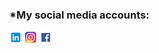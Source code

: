 ### *My social media accounts:
[![LinkedIn][1.2]][1]
[![Instagram][2.2]][2]
[![Facebook][3.2]][3]

<!-- Icons -->

[1.2]: linkedin.png (LinkedIn icon)
[2.2]: instagram.png (Instagram icon)
[3.2]: facebook.png (Facebook icon)


<!-- Links to my social media accounts -->

[1]: https://www.linkedin.com/in/alexpeev9
[2]: https://www.instagram.com/alexpeev9
[3]: https://www.facebook.com/alex.peev.1